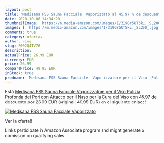 ```yaml
---
layout: post
title: 'Medisana FSS Sauna Facciale  Vaporizzato al 45.97 % de descuento'
date: 2020-10-06 14:34:20
thumbnailImage: 'https://m.media-amazon.com/images/I/319Gr5UT5kL._SL200_.jpg'
images: [ 'https://m.media-amazon.com/images/I/319Gr5UT5kL._SL200_.jpg' ]
comments: true
category: ofertas
author: ring
slug: B002Q4TV76
description:
actualPrice: 26.99 EUR
currency: EUR
price: 26.99
comparePrice: 49.95 EUR
inStock: true
prodname: 'Medisana FSS Sauna Facciale  Vaporizzatore per il Viso  Pulizia Profonda dei Pori con Attacco per il Naso per la Cura del Viso'
---
```


Está [Medisana FSS Sauna Facciale  Vaporizzatore per il Viso  Pulizia Profonda dei Pori con Attacco per il Naso per la Cura del Viso](https://www.amazon.it/dp/B002Q4TV76/?tag=tolees00-21) con 45.97 de descuento por 26.99 EUR (original: 49.95 EUR) en el siguiente enlace!

[![Medisana FSS Sauna Facciale  Vaporizzato](https://m.media-amazon.com/images/I/319Gr5UT5kL._SL200_.jpg)](https://www.amazon.it/dp/B002Q4TV76/?tag=tolees00-21)

[Ver la oferta!!](https://www.amazon.it/dp/B002Q4TV76/?tag=tolees00-21)

Links participate in Amazon Associate program and might generate a comission on qualifying sales



